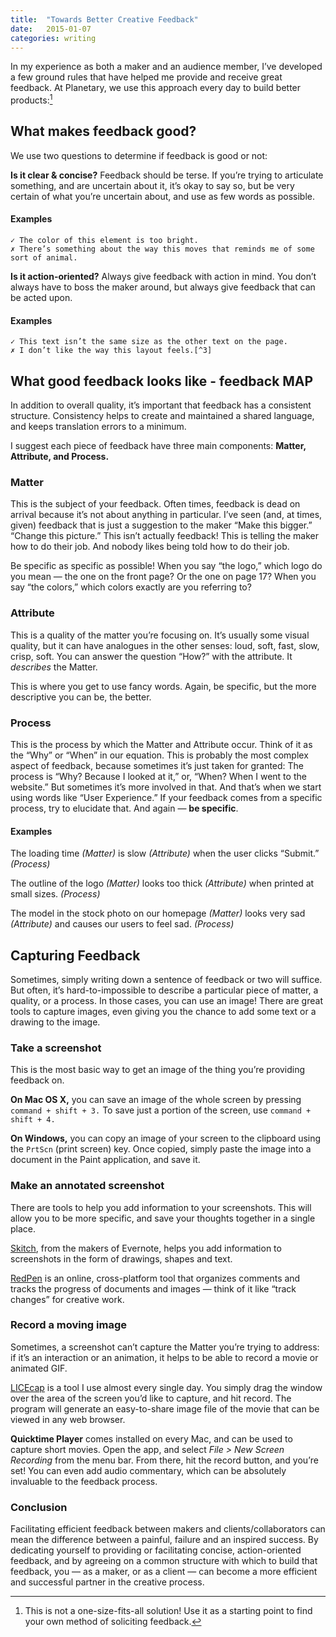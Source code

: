 ```yaml
---
title:  "Towards Better Creative Feedback"
date:   2015-01-07
categories: writing
---
```

In my experience as both a maker and an audience member, I’ve developed a few ground rules that have helped me provide and receive great feedback. At Planetary, we use this approach every day to build better products:[^2]


## What makes feedback good?

We use two questions to determine if feedback is good or not:

**Is it clear & concise?** Feedback should be terse. If you’re trying to articulate something, and are uncertain about it, it’s okay to say so, but be very certain of what you’re uncertain about, and use as few words as possible.

#### Examples

    ✓ The color of this element is too bright.
    ✗ There’s something about the way this moves that reminds me of some sort of animal.

**Is it action-oriented?** Always give feedback with action in mind. You don’t always have to boss the maker around, but always give feedback that can be acted upon.

#### Examples

    ✓ This text isn’t the same size as the other text on the page.
    ✗ I don’t like the way this layout feels.[^3]

## What good feedback looks like - feedback MAP

In addition to overall quality, it’s important that feedback has  a consistent structure. Consistency helps to create and maintained a shared language, and keeps translation errors to a minimum.

I suggest each piece of feedback have three main components: **Matter, Attribute, and Process.**

### Matter

This is the subject of your feedback. Often times, feedback is dead on arrival because it’s not about anything in particular. I’ve seen (and, at times, given) feedback that is just a suggestion to the maker “Make this bigger.” “Change this picture.” This isn’t actually feedback! This is telling the maker how to do their job. And nobody likes being told how to do their job.

Be specific as specific as possible! When you say “the logo,” which logo do you mean — the one on the front page? Or the one on page 17? When you say “the colors,” which colors exactly are you referring to?

### Attribute

This is a quality of the matter you’re focusing on. It’s usually some visual quality, but it can have analogues in the other senses: loud, soft, fast, slow, crisp, soft. You can answer the question “How?” with the attribute. It *describes* the Matter.

This is where you get to use fancy words. Again, be specific, but the more descriptive you can be, the better.

### Process

This is the process by which the Matter and Attribute occur. Think of it as the “Why” or “When” in our equation. This is probably the most complex aspect of feedback, because sometimes it’s just taken for granted: The process is “Why? Because I looked at it,” or, “When? When I went to the website.” But sometimes it’s more involved in that. And that’s when we start using words like “User Experience.” If your feedback comes from a specific process, try to elucidate that. And again — **be specific**.

#### Examples

<span class="feedback-example">The loading time <em>(Matter)</em> is slow <em>(Attribute)</em> when the user clicks “Submit.” <em>(Process)</em></span>

<span class="feedback-example">The outline of the logo <em>(Matter)</em> looks too thick <em>(Attribute)</em> when printed at small sizes. <em>(Process)</em></span>

<span class="feedback-example">The model in the stock photo on our homepage <em>(Matter)</em> looks very sad <em>(Attribute)</em> and causes our users to feel sad. <em>(Process)</em></span>

## Capturing Feedback

Sometimes, simply writing down a sentence of feedback or two will suffice. But often, it’s hard-to-impossible to describe a particular piece of matter, a quality, or a process. In those cases, you can use an image! There are great tools to capture images, even giving you the chance to add some text or a drawing to the image.

### Take a screenshot

This is the most basic way to get an image of the thing you’re providing feedback on.

**On Mac OS X,** you can save an image of the whole screen by pressing `command + shift + 3.` To save just a portion of the screen, use `command + shift + 4.`

**On Windows,** you can copy an image of your screen to the clipboard using the `PrtScn` (print screen) key. Once copied, simply paste the image into a document in the Paint application, and save it.

### Make an annotated screenshot

There are tools to help you add information to your screenshots. This will allow you to be more specific, and save your thoughts together in a single place.

[Skitch](https://evernote.com/skitch/), from the makers of Evernote, helps you add information to screenshots in the form of drawings, shapes and text.

[RedPen](https://redpen.io/) is an online, cross-platform tool that organizes comments and tracks the progress of documents and images —  think of it like “track changes” for creative work.

### Record a moving image

Sometimes, a screenshot can’t capture the Matter you’re trying to address: if it’s an interaction or an animation, it helps to be able to record a movie or animated GIF.

[LICEcap](http://www.cockos.com/licecap/) is a tool I use almost every single day. You simply drag the window over the area of the screen you’d like to capture, and hit record. The program will generate an easy-to-share image file of the movie that can be viewed in any web browser.

**Quicktime Player** comes installed on every Mac, and can be used to capture short movies. Open the app, and select *File > New Screen Recording* from the menu bar. From there, hit the record button, and you’re set! You can even add audio commentary, which can be absolutely invaluable to the feedback process.

### Conclusion

Facilitating efficient feedback between makers and clients/collaborators can mean the difference between a painful, failure and an inspired success. By dedicating yourself to providing or facilitating concise, action-oriented feedback, and by agreeing on a common structure with which to build that feedback, you — as a maker, or as a client — can become a more efficient and successful partner in the creative process.

[^1]: The audience can be the client for whom the work is done, or it can be the users of the product designed, or it can be the stakeholders or investors who will fund further development.

[^2]: This is not a one-size-fits-all solution! Use it as a starting point to find your own method of soliciting feedback.

[^3]: A note on feelings: I have banned the phrase “this feels …” from my feedback vocabulary. It’s often a crutch of feedback, and a pretty crummy one at that. I tell my collaborators “This doesn’t feel! **YOU FEEL**! Tell me how you feel!” They think this is pretty funny.
